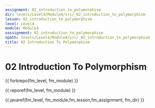```yaml
---
assignment: 02_introduction_to_polymorphism
dir: levels/Level4/Module4/src/_02_introduction_to_polymorphism
lesson: 02_introduction_to_polymorphism
level: Level4
module: Module4
oassignment: 02_introduction_to_polymorphism
opath: levels/Level4/Module4/src/_02_introduction_to_polymorphism
title: 02 Introduction To Polymorphism
---
```

# 02 Introduction To Polymorphism

{{ forkrepo(fm_level, fm_module) }}

{{ reporef(fm_level, fm_module) }}




{{ javaref(fm_level, fm_module,fm_lesson,fm_assignment, fm_dir) }}

